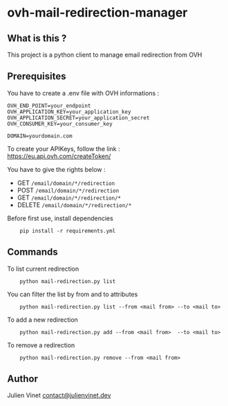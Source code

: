 # ovh-mail-redirection-manager

## What is this ?
This project is a python client to manage email redirection from OVH

## Prerequisites

You have to create a .env file with OVH informations :
```
OVH_END_POINT=your_endpoint
OVH_APPLICATION_KEY=your_application_key
OVH_APPLICATION_SECRET=your_application_secret
OVH_CONSUMER_KEY=your_consumer_key

DOMAIN=yourdomain.com
```

To create your APIKeys, follow the link : https://eu.api.ovh.com/createToken/

You have to give the rights below :
  * GET ``/email/domain/*/redirection``
  * POST ``/email/domain/*/redirection``
  * GET ``/email/domain/*/redirection/*``
  * DELETE ``/email/domain/*/redirection/*``

Before first use, install dependencies
```
    pip install -r requirements.yml
```

## Commands

To list current redirection
```
    python mail-redirection.py list
```
You can filter the list by from and to attributes
```
    python mail-redirection.py list --from <mail from> --to <mail to>
```

To add a new redirection
```
    python mail-redirection.py add --from <mail from>  --to <mail to>
```

To remove a redirection
```
    python mail-redirection.py remove --from <mail from>
```

## Author

Julien Vinet <contact@julienvinet.dev>
